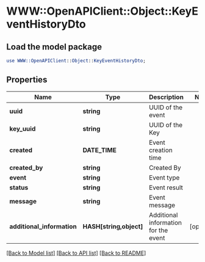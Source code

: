 # WWW::OpenAPIClient::Object::KeyEventHistoryDto

## Load the model package
```perl
use WWW::OpenAPIClient::Object::KeyEventHistoryDto;
```

## Properties
Name | Type | Description | Notes
------------ | ------------- | ------------- | -------------
**uuid** | **string** | UUID of the event | 
**key_uuid** | **string** | UUID of the Key | 
**created** | **DATE_TIME** | Event creation time | 
**created_by** | **string** | Created By | 
**event** | **string** | Event type | 
**status** | **string** | Event result | 
**message** | **string** | Event message | 
**additional_information** | **HASH[string,object]** | Additional information for the event | [optional] 

[[Back to Model list]](../README.md#documentation-for-models) [[Back to API list]](../README.md#documentation-for-api-endpoints) [[Back to README]](../README.md)


